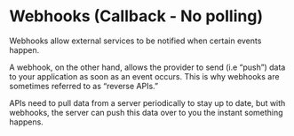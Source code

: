 # Webhooks (Callback - No polling)

Webhooks allow external services to be notified when certain events happen.


A webhook, on the other hand, allows the provider to send (i.e “push”) data to your application as soon as an event occurs. This is why webhooks are sometimes referred to as “reverse APIs.”

APIs need to pull data from a server periodically to stay up to date, but with webhooks, the server can push this data over to you the instant something happens.



